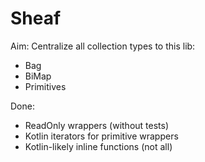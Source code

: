 # Sheaf
Aim: Centralize all collection types to this lib:
- Bag
- BiMap
- Primitives

Done:
- ReadOnly wrappers (without tests)
- Kotlin iterators for primitive wrappers
- Kotlin-likely inline functions (not all)